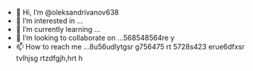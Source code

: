 - 👋 Hi, I’m @oleksandrivanov638
- 👀 I’m interested in ...
- 🌱 I’m currently learning ...
- 💞️ I’m looking to collaborate on ...568548564re y
- 📫 How to reach me ...8u56udlytgsr g756475 rt
5728s423 erue6dfxsr tvlhjsg rtzdfgjh,hrt  h
<!---
oleksandrivanov638/oleksandrivanov638 is a ✨ special ✨ repository because its `README.md` (this file) appears on your GitHub profile.
You can click the Preview link to take a look at your changes.
--->
